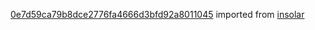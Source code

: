 [0e7d59ca79b8dce2776fa4666d3bfd92a8011045](https://github.com/insolar/insolar/commit/0e7d59ca79b8dce2776fa4666d3bfd92a8011045) imported from [insolar](https://github.com/insolar/insolar)
